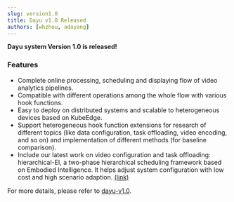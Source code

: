 ```yaml
---
slug: version1.0
title: Dayu v1.0 Released
authors: [whzhou, adayang]
---
```


**Dayu system Version 1.0 is released!**

<!-- truncate -->

### Features
- Complete online processing, scheduling and displaying flow of video analytics pipelines.
- Compatible with different operations among the whole flow with various hook functions.
- Easy to deploy on distributed systems and scalable to heterogeneous devices based on KubeEdge.
- Support heterogeneous hook function extensions for research of different topics (like data configuration, task offloading, video encoding, and so on) and implementation of different methods (for baseline comparison).
- Include our latest work on video configuration and task offloading: hierarchical-EI, a two-phase hierarchical scheduling framework based on Embodied Intelligence. It helps adjust system configuration with low cost and high scenario adaption.  [(link)](https://github.com/dayu-autostreamer/dayu/tree/v1.0/template/scheduler/hei.yaml)

For more details, please refer to [dayu-v1.0](https://github.com/dayu-autostreamer/dayu/releases/tag/v1.0).
